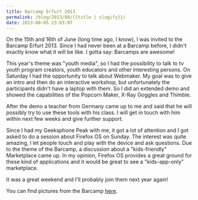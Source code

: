 ```yaml
---
title: Barcamp Erfurt 2013
permalink: /blog/2013/08/{{title | slugify}}/
date: 2013-08-05 23:03:07
---
```


On the 15th and 16th of June (long time ago, I know), I was invited to the Barcamp Erfurt 2013. Since I had never been at a Barcamp before, I didn't exactly know what it will be like. I gotta say: Barcamps are awesome!

<!-- excerpt -->

This year's theme was "youth media", so I had the possibility to talk to tv youth program creators, youth educators and other interesting persons. On Saturday I had the opportunity to talk about Webmaker. My goal was to give an intro and then do an interactive workshop, but unfortunately the participants didn't have a laptop with them. So I did an extended demo and showed the capabilities of the Popcorn Maker, X-Ray Goggles and Thimble.

After the demo a teacher from Germany came up to me and said that he will possibly try to use these tools with his class. I will get in touch with him within next few weeks and give further support.

Since I had my Geeksphone Peak with me, it got a lot of attention and I got asked to do a session about Firefox OS on Sunday. The interest was quite amazing, I let people touch and play with the device and ask questions. Due to the theme of the Barcamp, a discussion about a "kids-friendly" Marketplace came up. In my opinion, Firefox OS provides a great ground for these kind of applications and it would be great to see a "kids-app-only" marketplace.

It was a great weekend and I'll probably join them next year again!

You can find pictures from the Barcamp [here](http://www.flickr.com/photos/91064615@N00/sets/72157634139546486/).
